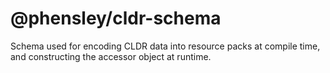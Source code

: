 # @phensley/cldr-schema

Schema used for encoding CLDR data into resource packs at compile time, and constructing the accessor object at runtime.
